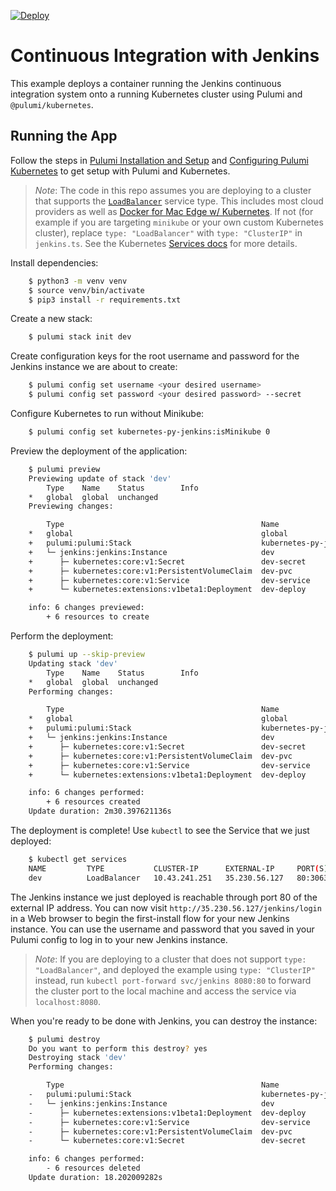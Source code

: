 [![Deploy](https://get.pulumi.com/new/button.svg)](https://app.pulumi.com/new)

# Continuous Integration with Jenkins

This example deploys a container running the Jenkins continuous integration system onto a running
Kubernetes cluster using Pulumi and `@pulumi/kubernetes`.

## Running the App

Follow the steps in [Pulumi Installation and Setup](https://www.pulumi.com/docs/get-started/install/) and [Configuring Pulumi
Kubernetes](https://www.pulumi.com/docs/intro/cloud-providers/kubernetes/setup/) to get setup with Pulumi and Kubernetes.

> _Note_: The code in this repo assumes you are deploying to a cluster that supports the
> [`LoadBalancer`](https://kubernetes.io/docs/concepts/services-networking/service/#type-loadbalancer) service type.
> This includes most cloud providers as well as [Docker for Mac Edge w/
> Kubernetes](https://docs.docker.com/docker-for-mac/kubernetes/). If not (for example if you are targeting `minikube`
> or your own custom Kubernetes cluster), replace `type: "LoadBalancer"` with `type: "ClusterIP"` in `jenkins.ts`. See
> the Kubernetes [Services
> docs](https://kubernetes.io/docs/concepts/services-networking/service/#publishing-services---service-types) for more
> details.

Install dependencies:

```bash
    $ python3 -m venv venv
    $ source venv/bin/activate
    $ pip3 install -r requirements.txt
```

Create a new stack:

```bash
    $ pulumi stack init dev
```

Create configuration keys for the root username and password for the Jenkins instance we are
about to create:

```bash
    $ pulumi config set username <your desired username>
    $ pulumi config set password <your desired password> --secret
```

Configure Kubernetes to run without Minikube:

```bash
    $ pulumi config set kubernetes-py-jenkins:isMinikube 0
```

Preview the deployment of the application:

```bash
    $ pulumi preview
    Previewing update of stack 'dev'
        Type    Name    Status        Info
    *   global  global  unchanged
    Previewing changes:

        Type                                            Name                                             Status        Info
    *   global                                          global                                           no change
    +   pulumi:pulumi:Stack                             kubernetes-py-jenkins-dev                        create
    +   └─ jenkins:jenkins:Instance                     dev                                              create
    +      ├─ kubernetes:core:v1:Secret                 dev-secret                                       create
    +      ├─ kubernetes:core:v1:PersistentVolumeClaim  dev-pvc                                          create
    +      ├─ kubernetes:core:v1:Service                dev-service                                      create
    +      └─ kubernetes:extensions:v1beta1:Deployment  dev-deploy                                       create

    info: 6 changes previewed:
        + 6 resources to create
```

Perform the deployment:

```bash
    $ pulumi up --skip-preview
    Updating stack 'dev'
        Type    Name    Status        Info
    *   global  global  unchanged
    Performing changes:

        Type                                            Name                                             Status        Info
    *   global                                          global                                           unchanged
    +   pulumi:pulumi:Stack                             kubernetes-py-jenkins-dev                        created
    +   └─ jenkins:jenkins:Instance                     dev                                              created
    +      ├─ kubernetes:core:v1:Secret                 dev-secret                                       created
    +      ├─ kubernetes:core:v1:PersistentVolumeClaim  dev-pvc                                          created
    +      ├─ kubernetes:core:v1:Service                dev-service                                      created
    +      └─ kubernetes:extensions:v1beta1:Deployment  dev-deploy                                       created

    info: 6 changes performed:
        + 6 resources created
    Update duration: 2m30.397621136s
```

The deployment is complete! Use `kubectl` to see the Service that we just deployed:

```bash
    $ kubectl get services
    NAME         TYPE           CLUSTER-IP      EXTERNAL-IP     PORT(S)                      AGE
    dev          LoadBalancer   10.43.241.251   35.230.56.127   80:30638/TCP,443:30204/TCP   3m
```

The Jenkins instance we just deployed is reachable through port 80 of the external IP address. You can now
visit `http://35.230.56.127/jenkins/login` in a Web browser to begin the first-install flow for your new Jenkins instance.
You can use the username and password that you saved in your Pulumi config to log in to your new Jenkins instance.

> _Note_: If you are deploying to a cluster that does not support `type: "LoadBalancer"`, and deployed the example using
> `type: "ClusterIP"` instead, run `kubectl port-forward svc/jenkins 8080:80` to forward the cluster port to the local
> machine and access the service via `localhost:8080`.

When you're ready to be done with Jenkins, you can destroy the instance:

```bash
    $ pulumi destroy
    Do you want to perform this destroy? yes
    Destroying stack 'dev'
    Performing changes:

        Type                                            Name                                             Status      Info
    -   pulumi:pulumi:Stack                             kubernetes-py-jenkins-dev                        deleted
    -   └─ jenkins:jenkins:Instance                     dev                                              deleted
    -      ├─ kubernetes:extensions:v1beta1:Deployment  dev-deploy                                       deleted
    -      ├─ kubernetes:core:v1:Service                dev-service                                      deleted
    -      ├─ kubernetes:core:v1:PersistentVolumeClaim  dev-pvc                                          deleted
    -      └─ kubernetes:core:v1:Secret                 dev-secret                                       deleted

    info: 6 changes performed:
        - 6 resources deleted
    Update duration: 18.202009282s
```

